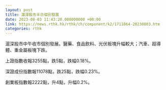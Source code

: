 ```yaml
---
layout: post
title: 滬深股市半日個別發展
date: 2023-08-03 11:43:20.000000000 +08:00
link: https://news.rthk.hk/rthk/ch/component/k2/1711864-20230803.htm
categories: rthk
---
```


滬深股市中午收市個別發展。醫藥、食品飲料、光伏板塊升幅較大；汽車、超導體、重金屬板塊下跌。

上證指數收報3255點，跌5點，跌幅0.18%。

深證成份指數報11078點，跌25點，跌幅0.23%。

創業板指數報2222點，升4點，升幅0.2%。
